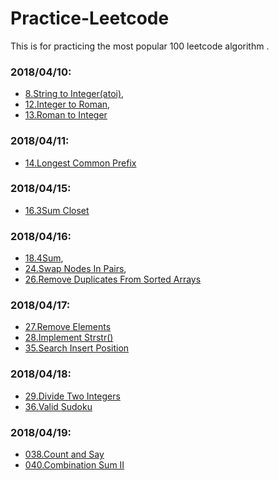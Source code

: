 # Practice-Leetcode
This is for practicing the most popular 100 leetcode algorithm .
### 2018/04/10:

* [8.String to Integer(atoi)](008__StringtoInteger(atoi).py),
* [12.Integer to Roman](012__IntegertoRoman.py),
* [13.Roman to Integer](013__RomantoInteger.md)

### 2018/04/11:
* [14.Longest Common Prefix](014.longestcommonperfix/014longestcommonperfix.md)

### 2018/04/15:
* [16.3Sum Closet](016.3SumClosest/0163sumcloset.md)

### 2018/04/16:
* [18.4Sum](018.4Sum/0184sum.md),
* [24.Swap Nodes In Pairs](024.SwapNodesInPairs/024swapnodesinpairs.md),
* [26.Remove Duplicates From Sorted Arrays](026.RemoveDuplicatesFromSortedArrays/026removeduplicatesfromsortedarrays.md) 

### 2018/04/17:
* [27.Remove Elements](027.RemoveElement/027removeelement.md)
* [28.Implement Strstr()](028.ImplementStrstr/028implementstrstr.md)
* [35.Search Insert Position](035.SearchInsertPosition/035searchinsertposition.md)

### 2018/04/18:
* [29.Divide Two Integers](029.DivideTwoIntegers/029dividetwointegers.md)
* [36.Valid Sudoku](036.ValidSudoku/036validsudoku.md)

### 2018/04/19:
* [038.Count and Say](038.CountandSay/038countandsay.md)
* [040.Combination Sum II](040.CombinationSumII/040combinationsumii.md)
